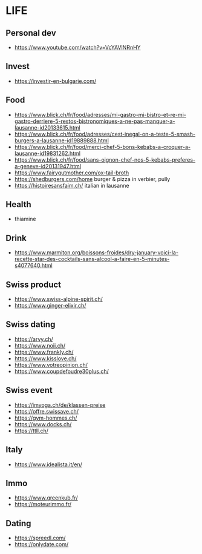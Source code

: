 
# LIFE

## Personal dev
- https://www.youtube.com/watch?v=VcYAVlNRnHY

## Invest
- https://investir-en-bulgarie.com/

## Food
- https://www.blick.ch/fr/food/adresses/mi-gastro-mi-bistro-et-re-mi-gastro-derriere-5-restos-bistronomiques-a-ne-pas-manquer-a-lausanne-id20133615.html
- https://www.blick.ch/fr/food/adresses/cest-inegal-on-a-teste-5-smash-burgers-a-lausanne-id19889888.html
- https://www.blick.ch/fr/food/merci-chef-5-bons-kebabs-a-croquer-a-lausanne-id19831262.html
- https://www.blick.ch/fr/food/sans-oignon-chef-nos-5-kebabs-preferes-a-geneve-id20131947.html
- https://www.fairygutmother.com/ox-tail-broth
- https://shedburgers.com/home burger & pizza in verbier, pully
- https://histoiresansfaim.ch/ italian in lausanne

## Health
- thiamine

## Drink
- https://www.marmiton.org/boissons-froides/dry-january-voici-la-recette-star-des-cocktails-sans-alcool-a-faire-en-5-minutes-s4077640.html

## Swiss product
- https://www.swiss-alpine-spirit.ch/
- https://www.ginger-elixir.ch/

## Swiss dating
- https://arvy.ch/
- https://www.noii.ch/
- https://www.frankly.ch/
- https://www.kisslove.ch/
- https://www.votreopinion.ch/
- https://www.coupdefoudre30plus.ch/

## Swiss event
- https://imyoga.ch/de/klassen-preise
- https://offre.swissave.ch/
- https://gym-hommes.ch/
- https://www.docks.ch/
- https://ttll.ch/

## Italy
- https://www.idealista.it/en/

## Immo
- https://www.greenkub.fr/
- https://moteurimmo.fr/

## Dating
- https://spreedl.com/
- https://onlydate.com/
